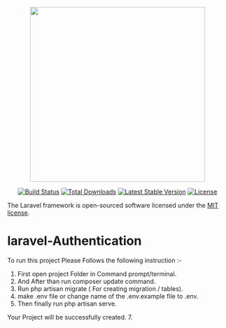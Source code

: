 <p align="center"><a href="https://laravel.com" target="_blank"><img src="https://raw.githubusercontent.com/laravel/art/master/logo-lockup/5%20SVG/2%20CMYK/1%20Full%20Color/laravel-logolockup-cmyk-red.svg" width="400"></a></p>

<p align="center">
<a href="https://travis-ci.org/laravel/framework"><img src="https://travis-ci.org/laravel/framework.svg" alt="Build Status"></a>
<a href="https://packagist.org/packages/laravel/framework"><img src="https://poser.pugx.org/laravel/framework/d/total.svg" alt="Total Downloads"></a>
<a href="https://packagist.org/packages/laravel/framework"><img src="https://poser.pugx.org/laravel/framework/v/stable.svg" alt="Latest Stable Version"></a>
<a href="https://packagist.org/packages/laravel/framework"><img src="https://poser.pugx.org/laravel/framework/license.svg" alt="License"></a>
</p>

The Laravel framework is open-sourced software licensed under the [MIT license](https://opensource.org/licenses/MIT).
# laravel-Authentication


To run this project Please Follows the following instruction :-

1. First open project Folder in Command prompt/terminal.
2. And After than run composer update command.
3. Run php artisan migrate ( For creating migration / tables).
4. make .env file or change name of the .env.example file to .env.
5. Then finally run php artisan serve. 

Your  Project will be successfully created.
7.
